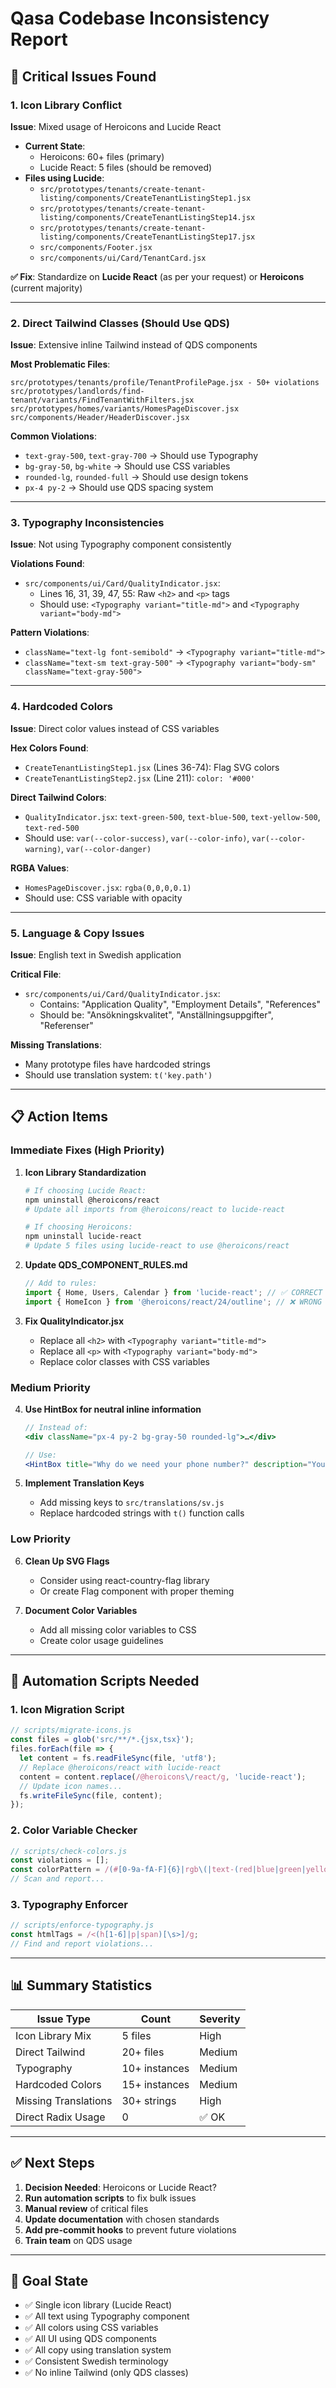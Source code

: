 # Qasa Codebase Inconsistency Report

## 🚨 Critical Issues Found

### 1. Icon Library Conflict
**Issue**: Mixed usage of Heroicons and Lucide React
- **Current State**: 
  - Heroicons: 60+ files (primary)
  - Lucide React: 5 files (should be removed)
- **Files using Lucide**:
  - `src/prototypes/tenants/create-tenant-listing/components/CreateTenantListingStep1.jsx`
  - `src/prototypes/tenants/create-tenant-listing/components/CreateTenantListingStep14.jsx`
  - `src/prototypes/tenants/create-tenant-listing/components/CreateTenantListingStep17.jsx`
  - `src/components/Footer.jsx`
  - `src/components/ui/Card/TenantCard.jsx`

**✅ Fix**: Standardize on **Lucide React** (as per your request) or **Heroicons** (current majority)

---

### 2. Direct Tailwind Classes (Should Use QDS)
**Issue**: Extensive inline Tailwind instead of QDS components

**Most Problematic Files**:
```
src/prototypes/tenants/profile/TenantProfilePage.jsx - 50+ violations
src/prototypes/landlords/find-tenant/variants/FindTenantWithFilters.jsx
src/prototypes/homes/variants/HomesPageDiscover.jsx
src/components/Header/HeaderDiscover.jsx
```

**Common Violations**:
- `text-gray-500`, `text-gray-700` → Should use Typography
- `bg-gray-50`, `bg-white` → Should use CSS variables
- `rounded-lg`, `rounded-full` → Should use design tokens
- `px-4 py-2` → Should use QDS spacing system

---

### 3. Typography Inconsistencies
**Issue**: Not using Typography component consistently

**Violations Found**:
- `src/components/ui/Card/QualityIndicator.jsx`:
  - Lines 16, 31, 39, 47, 55: Raw `<h2>` and `<p>` tags
  - Should use: `<Typography variant="title-md">` and `<Typography variant="body-md">`

**Pattern Violations**:
- `className="text-lg font-semibold"` → `<Typography variant="title-md">`
- `className="text-sm text-gray-500"` → `<Typography variant="body-sm" className="text-gray-500">`

---

### 4. Hardcoded Colors
**Issue**: Direct color values instead of CSS variables

**Hex Colors Found**:
- `CreateTenantListingStep1.jsx` (Lines 36-74): Flag SVG colors
- `CreateTenantListingStep2.jsx` (Line 211): `color: '#000'`

**Direct Tailwind Colors**:
- `QualityIndicator.jsx`: `text-green-500`, `text-blue-500`, `text-yellow-500`, `text-red-500`
- Should use: `var(--color-success)`, `var(--color-info)`, `var(--color-warning)`, `var(--color-danger)`

**RGBA Values**:
- `HomesPageDiscover.jsx`: `rgba(0,0,0,0.1)`
- Should use: CSS variable with opacity

---

### 5. Language & Copy Issues
**Issue**: English text in Swedish application

**Critical File**:
- `src/components/ui/Card/QualityIndicator.jsx`:
  - Contains: "Application Quality", "Employment Details", "References"
  - Should be: "Ansökningskvalitet", "Anställningsuppgifter", "Referenser"

**Missing Translations**:
- Many prototype files have hardcoded strings
- Should use translation system: `t('key.path')`

---

## 📋 Action Items

### Immediate Fixes (High Priority)

1. **Icon Library Standardization**
   ```bash
   # If choosing Lucide React:
   npm uninstall @heroicons/react
   # Update all imports from @heroicons/react to lucide-react
   
   # If choosing Heroicons:
   npm uninstall lucide-react
   # Update 5 files using lucide-react to use @heroicons/react
   ```

2. **Update QDS_COMPONENT_RULES.md**
   ```jsx
   // Add to rules:
   import { Home, Users, Calendar } from 'lucide-react'; // ✅ CORRECT
   import { HomeIcon } from '@heroicons/react/24/outline'; // ❌ WRONG
   ```

3. **Fix QualityIndicator.jsx**
   - Replace all `<h2>` with `<Typography variant="title-md">`
   - Replace all `<p>` with `<Typography variant="body-md">`
   - Replace color classes with CSS variables

### Medium Priority

4. **Use HintBox for neutral inline information**
   ```jsx
   // Instead of:
   <div className="px-4 py-2 bg-gray-50 rounded-lg">…</div>

   // Use:
   <HintBox title="Why do we need your phone number?" description="Your phone number helps us quickly reach out if any issues arise during the rental." />
   ```

5. **Implement Translation Keys**
   - Add missing keys to `src/translations/sv.js`
   - Replace hardcoded strings with `t()` function calls

### Low Priority

6. **Clean Up SVG Flags**
   - Consider using react-country-flag library
   - Or create Flag component with proper theming

7. **Document Color Variables**
   - Add all missing color variables to CSS
   - Create color usage guidelines

---

## 🔧 Automation Scripts Needed

### 1. Icon Migration Script
```javascript
// scripts/migrate-icons.js
const files = glob('src/**/*.{jsx,tsx}');
files.forEach(file => {
  let content = fs.readFileSync(file, 'utf8');
  // Replace @heroicons/react with lucide-react
  content = content.replace(/@heroicons\/react/g, 'lucide-react');
  // Update icon names...
  fs.writeFileSync(file, content);
});
```

### 2. Color Variable Checker
```javascript
// scripts/check-colors.js
const violations = [];
const colorPattern = /(#[0-9a-fA-F]{6}|rgb\(|text-(red|blue|green|yellow)-)/g;
// Scan and report...
```

### 3. Typography Enforcer
```javascript
// scripts/enforce-typography.js
const htmlTags = /<(h[1-6]|p|span)[\s>]/g;
// Find and report violations...
```

---

## 📊 Summary Statistics

| Issue Type | Count | Severity |
|------------|-------|----------|
| Icon Library Mix | 5 files | High |
| Direct Tailwind | 20+ files | Medium |
| Typography | 10+ instances | Medium |
| Hardcoded Colors | 15+ instances | Medium |
| Missing Translations | 30+ strings | High |
| Direct Radix Usage | 0 | ✅ OK |

---

## ✅ Next Steps

1. **Decision Needed**: Heroicons or Lucide React?
2. **Run automation scripts** to fix bulk issues
3. **Manual review** of critical files
4. **Update documentation** with chosen standards
5. **Add pre-commit hooks** to prevent future violations
6. **Train team** on QDS usage

---

## 🎯 Goal State

- ✅ Single icon library (Lucide React)
- ✅ All text using Typography component
- ✅ All colors using CSS variables
- ✅ All UI using QDS components
- ✅ All copy using translation system
- ✅ Consistent Swedish terminology
- ✅ No inline Tailwind (only QDS classes)